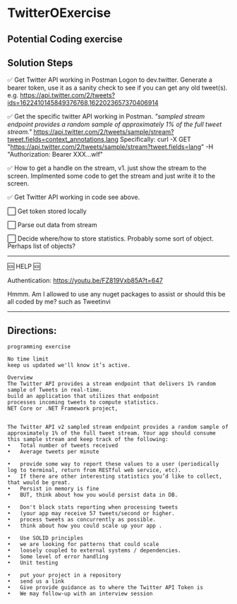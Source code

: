 # TwitterOExercise 
## Potential Coding exercise

## Solution Steps

:white_check_mark: Get Twitter API working in Postman
  Logon to dev.twitter.  Generate a bearer token, use it as a sanity check to see if you can get any old tweet(s).
  e.g. https://api.twitter.com/2/tweets?ids=1622410145849376768,1622023657370406914

:white_check_mark: Get the specific twitter API working in Postman. 
  *"sampled stream endpoint provides a random sample of approximately 1% of the full tweet stream."*
  https://api.twitter.com/2/tweets/sample/stream?tweet.fields=context_annotations,lang
  Specifically: curl -X GET "https://api.twitter.com/2/tweets/sample/stream?tweet.fields=lang" -H "Authorization: Bearer XXX...wlf"

:white_check_mark: How to get a handle on the stream, v1. just show the stream to the screen.
Implmented some code to get the stream and just write it to the screen.

:white_check_mark: Get Twitter API working in code
see above.


:white_large_square: Get token stored locally


:white_large_square: Parse out data from stream


:white_large_square: Decide where/how to store statistics.  Probably some sort of object. Perhaps list of objects?




---

:sos: HELP  :sos:

Authentication: https://youtu.be/FZ819Vxb85A?t=647

Hmmm.  Am I allowed to use any nuget packages to assist or should this be all coded by me?
such as Tweetinvi

---

## Directions:

```
programming exercise 

No time limit
keep us updated we'll know it’s active. 
 
Overview 
The Twitter API provides a stream endpoint that delivers 1% random sample of Tweets in real-time. 
build an application that utilizes that endpoint
processes incoming tweets to compute statistics.
NET Core or .NET Framework project, 

 
The Twitter API v2 sampled stream endpoint provides a random sample of approximately 1% of the full tweet stream. Your app should consume this sample stream and keep track of the following: 
•	Total number of tweets received  
•	Average tweets per minute 
 
•	provide some way to report these values to a user (periodically log to terminal, return from RESTful web service, etc). 
•	If there are other interesting statistics you’d like to collect, that would be great. 
•	Persist in memory is fine
•	BUT, think about how you would persist data in DB. 
 
•	Don't block stats reporting when processing tweets
•	(your app may receive 57 tweets/second or higher.
•	process tweets as concurrently as possible.
•	think about how you could scale up your app . 
 
•	Use SOLID principles
•	we are looking for patterns that could scale
•	loosely coupled to external systems / dependencies.
•	Some level of error handling
•	Unit testing
 
•	put your project in a repository 
•	send us a link
•	Give provide guidance as to where the Twitter API Token is
•	We may follow-up with an interview session
 
```
 

